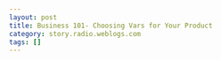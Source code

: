 ```yaml
---
layout: post
title: Business 101- Choosing Vars for Your Product
category: story.radio.weblogs.com
tags: []
---
```

<head>
<meta http-equiv="Content-Type" content="text/html; charset=UTF-8">
    <meta http-equiv="Expires" content="Mon, 01 Jan 1990 01:00:00 GMT">
    <title>Business 101: Choosing Vars for Your Product</title>
    <style type="text/css">
      body {
        margin-top: 0px;
        margin-left: 0px;
        margin-right: 0px;
        margin-bottom: 0px;
        }

      body, td, p {
        font-family: verdana, sans-serif;
        font-size: 90%;
        }

      h2 { 
        font-family: Verdana, Arial, Helvetica, sans-serif; font-size: 24px; font-weight: bold
        }
      .header {
        font-family: Verdana, Arial, Helvetica, sans-serif; font-size: 40px; font-weight: bold
        }
      .realsmall {
        font-family: Verdana, Arial, Helvetica, sans-serif; font-size: 9px;
        }
      .small {
        font-family: Verdana, Arial, Helvetica, sans-serif; font-size: 10px;
        }
      </style>
    </head>

| 

 |

| ![](http://radio.weblogs.com/0103807/images/trans60x60.gif)  
 | Last updated: 6/16/2002; 10:21:43 AM  
 | ![](http://radio.weblogs.com/0103807/images/trans60x60.gif) |

| ![](http://radio.weblogs.com/0103807/images/trans60x1.gif)  
 | 

<font size="+3"><b><a href="http://radio.weblogs.com/0103807/" style="color:black; text-decoration:none">The FuzzyBlog!</a></b></font>  
_Marketing 101. Consulting 101. PHP Consulting. Random geeky stuff. I Blog Therefore I Am._

<font size="+1"><b>Business 101: Choosing Vars for Your Product</b></font>

VAR.&nbsp; Value Added Reseller.&nbsp; What's this really mean in today's world?

The idea of the value added reseller is a pretty old one in reselling computing products, either hardware or software.&nbsp;&nbsp; The basic idea is that for complex products the end customer just can't do it by themselves.&nbsp; Think about accounting software for example.&nbsp; No matter how easy the product is, say QuickBooks, people still need help.&nbsp; Thus, for example, you could become a QuickBooks VAR.&nbsp; Another way to look at this is that VARs are the McDonald's of high technology.&nbsp; No, no, no.&nbsp; Don't throw things at me.&nbsp;

## VARs: The Basic Idea

The basic idea behind a VAR is very simple

## The Contract

Ah yes... The reseller contract.&nbsp; This is a very, very difficult document to write, to edit, to agree on.&nbsp; I've done them in the past and, to be really honest, they're a pain in the ass.&nbsp;&nbsp; Still, I do think they are necessary and actually quite important.&nbsp; Here's why:

1. 
Contracts make business real.&nbsp; They make the idea that both parties have obligations very apparent.
2. 
Contracts outline (or should) what each party is responsible for.
3. 
Contracts cover cost & revenue issues.
4. 
Contracts cover how sales leads are handled which is very important from the perspective of the VAR, less so from the perspective of the reseller.

Now that we've gone over the basic reasons for a contract, the question becomes "Who writes the damn thing?".&nbsp; The answer is simple -- it's the manufacturer's responsibility.&nbsp;

What Goes into a VAR Contract?

Disclaimer: IANAL (I am not a lawyer).&nbsp; Get real legal help on this one.&nbsp; Still, you probably won't anyway, so here's what I would want to see from the perspective of the manufacturer and the VAR.

- 
Manufacturer Issues

  - 
Expectations of sales volume & penalties / benefits.
  - 
&nbsp;
- 
Var Issues

  - 
How technical support is handled.

&nbsp;

Have a Sample Contract?

I rarely if ever write documents from scratch.&nbsp; Google is far, far faster -- if you actually read the documents you are going to use as a template.&nbsp; Here are some starting points:

- 
[Google Search](http://www.google.com/search?hl=en&ie=UTF8&oe=UTF8&q=Sample+VAR+Contract+Software)
- 
[VarBusiness Sample Contract](http://www.varbusiness.com/sections/university/management/seminar.asp?ArticleID=7974)
- 
&nbsp;

Questions and Answers

Q: I'm a manufacturer.&nbsp; Do I want to sign a master VAR or not?

A: Not on your life (IMHO).&nbsp; Here's why.&nbsp; The idea of a master VAR is that you pick one company to represent you for a given large geographic region.&nbsp; For example, an Italian software company might choose to pick a single master VAR for the entire United States.&nbsp; This is a great deal for the VAR and a horrible one for manufacturer -- it just puts too much control in the hands of the VAR.&nbsp;

## See Also

&nbsp;

## Glossary

- 
Var.
- 
Master Var.
- 
Reseller Contract.&nbsp; 
- 
Lead.&nbsp; 

  
  

<script language="JavaScript" type="text/javascript"><!--
	var imageUrl = "http://subhonker6.userland.com/weblogStats/count.gif";
	var imageTag = "<img src=\"" + imageUrl + "?group=radio1&usernum=103807&referer=" + escape (document.referrer) + "\" height=\"1\" width=\"1\">";
	document.write (imageTag);
	//--></script>

 | ![](http://radio.weblogs.com/0103807/images/trans60x1.gif)  
 |
| ![](http://radio.weblogs.com/0103807/images/trans60x60.gif)  
 | Copyright 2002 © The FuzzyStuff  
 | ![](http://radio.weblogs.com/0103807/images/trans60x60.gif)  
 |

